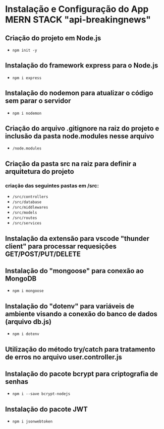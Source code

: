 Instalação e Configuração do App MERN STACK "api-breakingnews"
==============================================

## Criação do projeto em Node.js
- `npm init -y`

## Instalação do framework express para o Node.js
- `npm i express`

## Instalação do nodemon para atualizar o código sem parar o servidor
- `npm i nodemon`

## Criação do arquivo .gitignore na raiz do projeto e inclusão da pasta node.modules nesse arquivo
- `/node.modules`

## Criação da pasta src na raiz para definir a arquitetura do projeto
### criação das seguintes pastas em /src:
- `/src/controllers`
- `/src/database`
- `/src/middlewares`
- `/src/models`
- `/src/routes`
- `/src/services`

## Instalação da extensão para vscode "thunder client" para processar requesições GET/POST/PUT/DELETE

## Instalação do "mongoose" para conexão ao MongoDB
- `npm i mongoose`

## Instalação do "dotenv" para variáveis de ambiente visando a conexão do banco de dados (arquivo db.js)
- `npm i dotenv`

## Utilização do método try/catch para tratamento de erros no arquivo user.controller.js

## Instalação do pacote bcrypt para criptografia de senhas
- `npm i --save bcrypt-nodejs`

## Instalação do pacote JWT 
- `npm i jsonwebtoken`